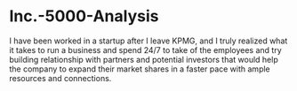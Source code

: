 # Inc.-5000-Analysis
I have been worked in a startup after I leave KPMG, and I truly realized what it takes to run a business and spend 24/7 to take of the employees and try building relationship with partners and potential investors that would help the company to expand their market shares in a faster pace with ample resources and connections.

